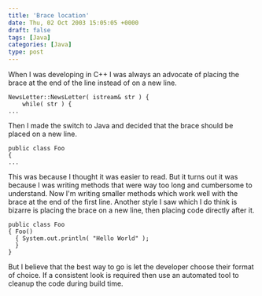 ```yaml
---
title: 'Brace location'
date: Thu, 02 Oct 2003 15:05:05 +0000
draft: false
tags: [Java]
categories: [Java]
type: post
---
```


When I was developing in C++ I was always an advocate of placing the brace at the end of the line instead of on a new line.  
```
NewsLetter::NewsLetter( istream& str ) {
    while( str ) {
...

```

Then I made the switch to Java and decided that the brace should be placed on a new line.  

```
public class Foo
{
...

```

This was because I thought it was easier to read. But it turns out it was because I was writing methods that were way too long and cumbersome to understand. Now I'm writing smaller methods which work well with the brace at the end of the first line. Another style I saw which I do think is bizarre is placing the brace on a new line, then placing code directly after it.

```
public class Foo
{ Foo()
  { System.out.println( "Hello World" );
  }
}

```

But I believe that the best way to go is let the developer choose their format of choice. If a consistent look is required then use an automated tool to cleanup the code during build time.
